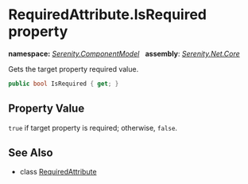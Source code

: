 # RequiredAttribute.IsRequired property
**namespace:** *[Serenity.ComponentModel](../../README.md#serenity.componentmodel-namespace)*   **assembly**: *[Serenity.Net.Core](../../README.md)*

Gets the target property required value.

```csharp
public bool IsRequired { get; }
```

## Property Value

`true` if target property is required; otherwise, `false`.

## See Also

* class [RequiredAttribute](../RequiredAttribute.md)